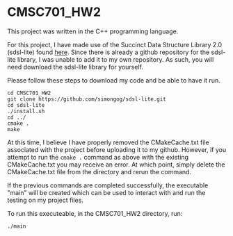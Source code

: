 # CMSC701_HW2

This project was written in the C++ programming language. 

For this project, I have made use of the Succinct Data Structure Library 2.0 (sdsl-lite) found [here](https://github.com/simongog/sdsl-lite). Since there is already a github repository for the sdsl-lite library, I was unable to add it to my own repository. As such, you will need download the sdsl-lite library for yourself. 

Please follow these steps to download my code and be able to have it run. 

```git clone git@github.com:stang10/CMSC701_HW2.git
cd CMSC701_HW2
git clone https://github.com/simongog/sdsl-lite.git
cd sdsl-lite
./install.sh
cd ../
cmake . 
make
```

At this time, I believe I have properly removed the CMakeCache.txt file associated with the project before uploading it to my github. However, if you attempt to run the `cmake .` command as above with the existing CMakeCache.txt you may receive an error. At which point, simply delete the CMakeCache.txt file from the directory and rerun the command. 

If the previous commands are completed successfully, the executable "main" will be created which can be used to interact with and run the testing on my project files. 

To run this executeable, in the CMSC701_HW2 directory, run: 
```
./main
```


